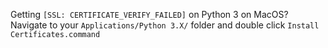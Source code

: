 Getting `[SSL: CERTIFICATE_VERIFY_FAILED]` on Python 3 on MacOS?
Navigate to your `Applications/Python 3.X/` folder and double click `Install Certificates.command`
